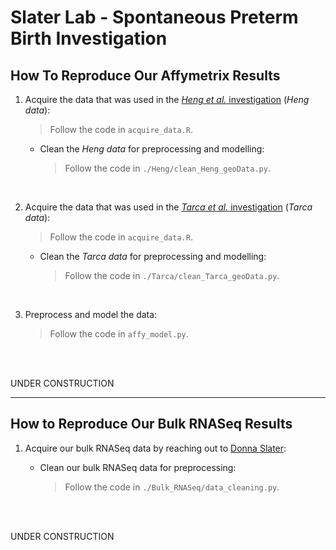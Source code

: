 # Slater Lab - Spontaneous Preterm Birth Investigation

## How To Reproduce Our Affymetrix Results

1. Acquire the data that was used in the [*Heng et al.* investigation](https://journals.plos.org/plosone/article?id=10.1371/journal.pone.0155191) (*Heng data*):
    > Follow the code in `acquire_data.R`.

    * Clean the *Heng data* for preprocessing and modelling:
    
        > Follow the code in `./Heng/clean_Heng_geoData.py`.

<br/>

2. Acquire the data that was used in the [*Tarca et al.* investigation](https://www.cell.com/cell-reports-medicine/pdfExtended/S2666-3791(21)00166-X) (*Tarca data*):
    > Follow the code in `acquire_data.R`.

    * Clean the *Tarca data* for preprocessing and modelling:
    
        > Follow the code in `./Tarca/clean_Tarca_geoData.py`.

<br/>

3. Preprocess and model the data:

    > Follow the code in `affy_model.py`.

<br/>
<br/>

UNDER CONSTRUCTION

---

## How to Reproduce Our Bulk RNASeq Results

1. Acquire our bulk RNASeq data by reaching out to [Donna Slater](mailto:dmslater@ucalgary.ca):
    
    * Clean our bulk RNASeq data for preprocessing:

        > Follow the code in `./Bulk_RNASeq/data_cleaning.py`.

<br/>
<br/>

UNDER CONSTRUCTION
